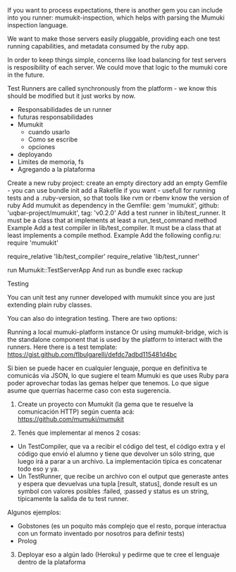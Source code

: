 

If you want to process expectations, there is another gem you can include into you runner: mumukit-inspection, which helps with parsing the Mumuki inspection language.

We want to make those servers easily pluggable, providing each one test running capabilities, and metadata consumed by the ruby app.

In order to keep things simple, concerns like load balancing for test servers is resposibility of each server. We could move that logic to the mumuki core in the future.

Test Runners are called synchronously from the platform - we know this should be modified but it just works by now.


* Responsabilidades de un runner
* futuras responsabilidades
* Mumukit
  * cuando usarlo
  * Como se escribe
  * opciones
* deployando
* Limites de memoria, fs
* Agregando a la plataforma


Create a new ruby project:
create an empty directory
add an empty Gemfile - you can use bundle init
add a Rakefile if you want - usefull for running tests
and a .ruby-version, so that tools like rvm or rbenv know the version of ruby
Add mumukit as dependency in the Gemfile: gem 'mumukit', github: 'uqbar-project/mumukit', tag: 'v0.2.0'
Add a test runner in lib/test_runner. It must be a class that at implements at least a run_test_command method Example
Add a test compiler in lib/test_compiler. It must be a class that at least implements a compile method. Example
Add the following config.ru:
require 'mumukit'

require_relative 'lib/test_compiler'
require_relative 'lib/test_runner'

run Mumukit::TestServerApp
And run as bundle exec rackup

Testing

You can unit test any runner developed with mumukit since you are just extending plain ruby classes.

You can also do integration testing. There are two options:

Running a local mumuki-platform instance
Or using mumukit-bridge, wich is the standalone component that is used by the platform to interact with the runners. Here there is a test template: https://gist.github.com/flbulgarelli/defdc7adbd115481d4bc


Si bien se puede hacer en cualquier lenguaje, porque en definitiva te comunicás via JSON, lo que sugiere el team Mumuki es que uses Ruby para poder aprovechar todas las gemas helper que tenemos. Lo que sigue asume que querrías hacerme caso con esta sugerencia.

1) Create un proyecto con Mumukit (la gema que te resuelve la comunicación HTTP) según cuenta acá: https://github.com/mumuki/mumukit

2) Tenés que implementar al menos 2 cosas:
* Un TestCompiler, que va a recibir el código del test, el código extra y el código que envió el alumno y tiene que devolver un sólo string, que luego irá a parar a un archivo. La implementación típica es concatenar todo eso y ya.
* Un TestRunner, que recibe un archivo con el output que generaste antes y espera que devuelvas una tupla [result, status], donde result es un symbol con valores posibles :failed, :passed y status es un string, típicamente la salida de tu test runner.

Algunos ejemplos:
- Gobstones (es un poquito más complejo que el resto, porque interactua con un formato inventado por nosotros para definir tests)
- Prolog

3) Deployar eso a algún lado (Heroku) y pedirme que te cree el lenguaje dentro de la plataforma


